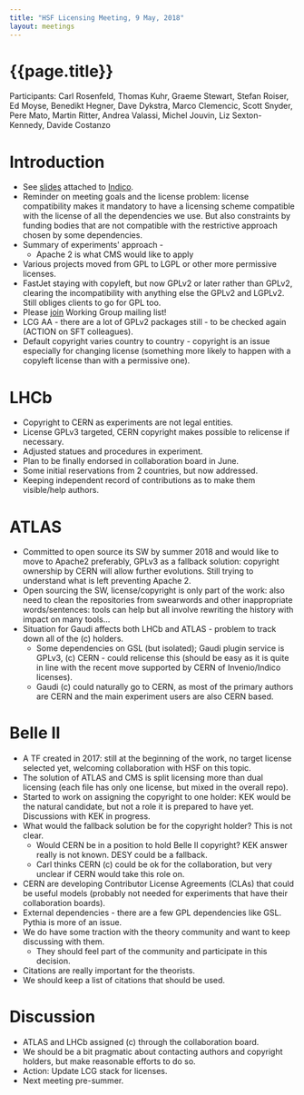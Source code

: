 ```yaml
---
title: "HSF Licensing Meeting, 9 May, 2018"
layout: meetings
---
```


# {{page.title}}

Participants: Carl Rosenfeld, Thomas Kuhr, Graeme Stewart, Stefan Roiser, Ed
Moyse, Benedikt Hegner, Dave Dykstra, Marco Clemencic, Scott Snyder, Pere Mato,
Martin Ritter, Andrea Valassi, Michel Jouvin, Liz Sexton-Kennedy, Davide
Costanzo

# Introduction

- See
  [slides](https://indico.cern.ch/event/727095/contributions/2992610/attachments/1647248/2633145/HSF_Licensing_Intro_2018-05-09.pdf)
  attached to [Indico](https://indico.cern.ch/event/727095).
- Reminder on meeting goals and the license problem: license compatibility makes
  it mandatory to have a licensing scheme compatible with the license of all the
  dependencies we use. But also constraints by funding bodies that are not
  compatible with the restrictive approach chosen by some dependencies.
- Summary of experiments' approach -
  - Apache 2 is what CMS would like to apply
- Various projects moved from GPL to LGPL or other more permissive licenses.
- FastJet staying with copyleft, but now GPLv2 or later rather than GPLv2,
  clearing the incompatibility with anything else the GPLv2 and LGPLv2. Still
  obliges clients to go for GPL too.
- Please [join](mailto:hsf-licensing-wg+subscribe@googlegroups.com) Working
  Group mailing list!
- LCG AA - there are a lot of GPLv2 packages still - to be checked again (ACTION
  on SFT colleagues).
- Default copyright varies country to country - copyright is an issue especially
  for changing license (something more likely to happen with a copyleft license
  than with a permissive one).

# LHCb

- Copyright to CERN as experiments are not legal entities.
- License GPLv3 targeted, CERN copyright makes possible to relicense if
  necessary.
- Adjusted statues and procedures in experiment.
- Plan to be finally endorsed in collaboration board in June.
- Some initial reservations from 2 countries, but now addressed.
- Keeping independent record of contributions as to make them visible/help
  authors.

# ATLAS

- Committed to open source its SW by summer 2018 and would like to move to
  Apache2 preferably, GPLv3 as a fallback solution: copyright ownership by CERN
  will allow further evolutions. Still trying to understand what is left
  preventing Apache 2.
- Open sourcing the SW, license/copyright is only part of the work: also need to
  clean the repositories from swearwords and other inappropriate
  words/sentences: tools can help but all involve rewriting the history with
  impact on many tools...
- Situation for Gaudi affects both LHCb and ATLAS - problem to track down all of
  the (c) holders.
  - Some dependencies on GSL (but isolated); Gaudi plugin service is GPLv3, (c)
    CERN - could relicense this (should be easy as it is quite in line with the
    recent move supported by CERN of Invenio/Indico licenses).
  - Gaudi (c) could naturally go to CERN, as most of the primary authors are
    CERN and the main experiment users are also CERN based.

# Belle II

- A TF created in 2017: still at the beginning of the work, no target license
  selected yet, welcoming collaboration with HSF on this topic.
- The solution of ATLAS and CMS is split licensing more than dual licensing
  (each file has only one license, but mixed in the overall repo).
- Started to work on assigning the copyright to one holder: KEK would be the
  natural candidate, but not a role it is prepared to have yet. Discussions with
  KEK in progress.
- What would the fallback solution be for the copyright holder? This is not
  clear.
  - Would CERN be in a position to hold Belle II copyright? KEK answer really is
    not known. DESY could be a fallback.
  - Carl thinks CERN (c) could be ok for the collaboration, but very unclear if
    CERN would take this role on.
- CERN are developing Contributor License Agreements (CLAs) that could be useful
  models (probably not needed for experiments that have their collaboration
  boards).
- External dependencies - there are a few GPL dependencies like GSL. Pythia is
  more of an issue.
- We do have some traction with the theory community and want to keep discussing
  with them.
  - They should feel part of the community and participate in this decision.
- Citations are really important for the theorists.
- We should keep a list of citations that should be used.

# Discussion

- ATLAS and LHCb assigned (c) through the collaboration board.
- We should be a bit pragmatic about contacting authors and copyright holders,
  but make reasonable efforts to do so.
- Action: Update LCG stack for licenses.
- Next meeting pre-summer.
